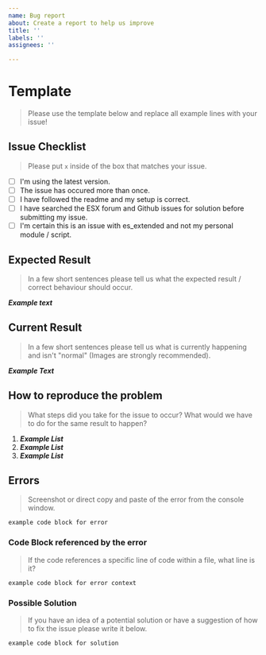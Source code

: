 ```yaml
---
name: Bug report
about: Create a report to help us improve
title: ''
labels: ''
assignees: ''

---
```


# Template

> Please use the template below and replace all example lines with your issue!

## Issue Checklist

> Please put `x` inside of the box that matches your issue.

- [ ] I'm using the latest version.
- [ ] The issue has occured more than once.
- [ ] I have followed the readme and my setup is correct.
- [ ] I have searched the ESX forum and Github issues for solution before submitting my issue.
- [ ] I'm certain this is an issue with es_extended and not my personal module / script.

## Expected Result

> In a few short sentences please tell us what the expected result / correct behaviour should occur.

__*Example text*__

## Current Result

> In a few short sentences please tell us what is currently happening and isn't "normal" (Images are strongly recommended).

__*Example Text*__

## How to reproduce the problem

> What steps did you take for the issue to occur? What would we have to do for the same result to happen?

1. __*Example List*__
2. __*Example List*__
3. __*Example List*__

## Errors

> Screenshot or direct copy and paste of the error from the console window.

`example code block for error`

### Code Block referenced by the error

> If the code references a specific line of code within a file, what line is it?

`example code block for error context`

### Possible Solution

> If you have an idea of a potential solution or have a suggestion of how to fix the issue please write it below.

`example code block for solution`
